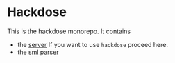 # Hackdose

This is the hackdose monorepo. It contains

 * the [server](server/README.md) If you want to use `hackdose` proceed here.
 * the [sml parser](sml_parser/README.md)
